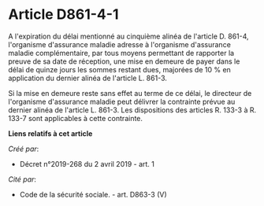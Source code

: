 # Article D861-4-1

A l'expiration du délai mentionné au cinquième alinéa de l'article D. 861-4, l'organisme d'assurance maladie adresse à
l'organisme d'assurance maladie complémentaire, par tous moyens permettant de rapporter la preuve de sa date de réception,
une mise en demeure de payer dans le délai de quinze jours les sommes restant dues, majorées de 10 % en application du
dernier alinéa de l'article L. 861-3.

Si la mise en demeure reste sans effet au terme de ce délai, le directeur de l'organisme d'assurance maladie peut délivrer la
contrainte prévue au dernier alinéa de l'article L. 861-3. Les dispositions des articles R. 133-3 à R. 133-7 sont applicables
à cette contrainte.

**Liens relatifs à cet article**

_Créé par_:

  - Décret n°2019-268 du 2 avril 2019 - art. 1

_Cité par_:

  - Code de la sécurité sociale. - art. D863-3 (V)

